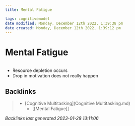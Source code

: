 ```yaml
---
title: Mental Fatigue

tags: cognitivemodel 
date modified: Monday, December 12th 2022, 1:39:38 pm
date created: Monday, December 12th 2022, 1:39:12 pm
---
```


# Mental Fatigue
```toc
```
- Resource depletion occurs
- Drop in motivation does not really happen

## Backlinks

> - [Cognitive Multitasking](Cognitive Multitasking.md)
>   - [[Mental Fatigue]]

_Backlinks last generated 2023-01-28 13:11:06_
